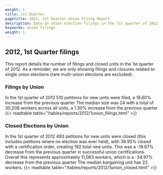 ```yaml
---
weight: 1
title: 1st Quarter
pagetitle: 2012, 1st Quarter Union Filing Report
description: Data on union election filings in the 1st quarter of 2012
keywords: union filings
weight: 1
---
```


## 2012, 1st Quarter filings

This report details the number of filings and closed units in the 1st quarter of 2012. As a reminder, we are only showing filings and closures related to single union elections (rare multi-union elections are excluded).

### Filings by Union
In the 1st quarter of 2012 510 petitions for new units were filed, a 18.60% increase from the previous quarter The median size was 24 with a total of 30,208 workers across all units, a 1.30% increase from the previous quarter
{{< readtable table="/tables/reports/2012/1union_filings.html" >}}

### Closed Elections by Union
In the 1st quarter of 2012 493 petitions for new units were closed (this includes petitions where no election was ever held), with 38.95% closed with a certification order, creating 192 total new units. This was a -19.67% decrease from the previous quarter in successful union certifications. Overall this represents approximately 11,063 workers, which is a -34.97% decrease from the previous quarter The median bargaining unit has 23 workers.
{{< readtable table="/tables/reports/2012/1union_closed.html" >}}
